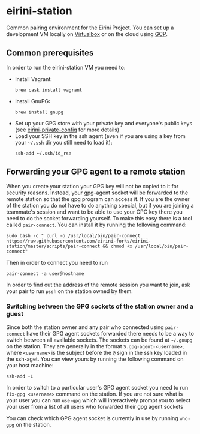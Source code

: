 # eirini-station

Common pairing environment for the Eirini Project. You can set up a development VM locally on [Virtualbox](./README_VB.md) or on the cloud using [GCP](./README_GCP.md).

## Common prerequisites

In order to run the eirini-station VM you need to:

- Install Vagrant:
  ```
  brew cask install vagrant
  ```
- Install GnuPG:
  ```
  brew install gnupg
  ```
- Set up your GPG store with your private key and everyone's public keys (see
  [eirini-private-config](https://github.com/cloudfoundry/eirini-private-config#sensitive-passwords)
  for more details)
- Load your SSH key in the ssh agent (even if you are using a key from your `~/.ssh` dir you still need to load it):
  ```
  ssh-add ~/.ssh/id_rsa
  ```

## Forwarding your GPG agent to a remote station

When you create your station your GPG key will not be copied to it for security reasons. Instead, your gpg-agent socket
will be forwarded to the remote station so that the gpg program can access it. If you are the owner of the station you
do not have to do anything special, but if you are joining a teammate's session and want to be able to use your GPG key
there you need to do the socket forwarding yourself. To make this easy there is a tool called `pair-connect`. You can
install it by running the following command:

```
sudo bash -c " curl -o /usr/local/bin/pair-connect https://raw.githubusercontent.com/eirini-forks/eirini-station/master/scripts/pair-connect && chmod +x /usr/local/bin/pair-connect"
```

Then in order to connect you need to run

```
pair-connect -a user@hostname
```

In order to find out the address of the remote session you want to join, ask your pair to run `pssh` on the station owned by them.

### Switching between the GPG sockets of the station owner and a guest

Since both the station owner and any pair who connected using `pair-connect` have their GPG agent sockets forwarded there needs to be
a way to switch between all available sockets. The sockets can be found at `~/.gnupg` on the station. They are generally in the format
`S.gpg-agent-<username>`, where `<username>` is the subject before the `@` sign in the ssh key loaded in the ssh-aget. You can view yours
by running the following command on your host machine:

```
ssh-add -L
```` 

In order to switch to a particular user's GPG agent socket you need to run `fix-gpg <username>` command on the station. If you are not sure what 
is your user you can run `use-gpg` which will interactively prompt you to select your user from a list of all users who forwarded 
their gpg agent sockets

You can check which GPG agent socket is currently in use by running `who-gpg` on the station.
